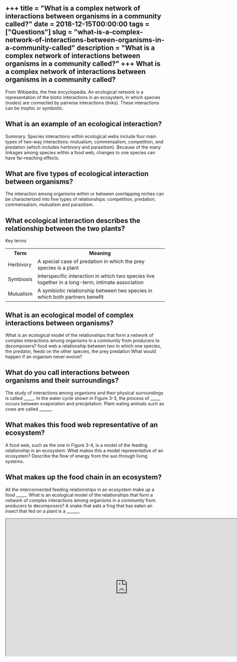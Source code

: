 +++
title = "What is a complex network of interactions between organisms in a community called?"
date = 2018-12-15T00:00:00
tags = ["Questions"]
slug = "what-is-a-complex-network-of-interactions-between-organisms-in-a-community-called"
description = "What is a complex network of interactions between organisms in a community called?"
+++
What is a complex network of interactions between organisms in a community called?
----------------------------------------------------------------------------------

From Wikipedia, the free encyclopedia. An ecological network is a representation of the biotic interactions in an ecosystem, in which species (nodes) are connected by pairwise interactions (links). These interactions can be trophic or symbiotic.

What is an example of an ecological interaction?
------------------------------------------------

Summary. Species interactions within ecological webs include four main types of two-way interactions: mutualism, commensalism, competition, and predation (which includes herbivory and parasitism). Because of the many linkages among species within a food web, changes to one species can have far-reaching effects.

What are five types of ecological interaction between organisms?
----------------------------------------------------------------

The interaction among organisms within or between overlapping niches can be characterized into five types of relationships: competition, predation, commensalism, mutualism and parasitism.

What ecological interaction describes the relationship between the two plants?
------------------------------------------------------------------------------

Key terms

<table><tr><th>Term</th><th>Meaning</th></tr><tr><td>Herbivory</td><td>A special case of predation in which the prey species is a plant</td></tr><tr><td>Symbiosis</td><td>Interspecific interaction in which two species live together in a long-term, intimate association</td></tr><tr><td>Mutualism</td><td>A symbiotic relationship between two species in which both partners benefit</td></tr></table>

What is an ecological model of complex interactions between organisms?
----------------------------------------------------------------------

What is an ecological model of the relationships that form a network of complex interactions among organisms in a community from producers to decomposers? food web a relationship between two in which one species, the predator, feeds on the other species, the prey predation What would happen if an organism never evolve?

What do you call interactions between organisms and their surroundings?
-----------------------------------------------------------------------

The study of interactions among organisms and their physical surroundings is called \_\_\_\_\_. In the water cycle shown in Figure 3-3, the process of \_\_\_\_\_ occurs between evaporation and precipitation. Plant-eating animals such as cows are called \_\_\_\_\_\_.

What makes this food web representative of an ecosystem?
--------------------------------------------------------

A food web, such as the one in Figure 3-4, is a model of the feeding relationship in an ecosystem. What makes this a model representative of an ecosystem? Describe the flow of energy from the sun through living systems.

What makes up the food chain in an ecosystem?
---------------------------------------------

All the interconnected feeding relationships in an ecosystem make up a food \_\_\_\_\_. What is an ecological model of the relationships that form a network of complex interactions among organisms in a community from producers to decomposers? A snake that eats a frog that has eaten an insect that fed on a plant is a \_\_\_\_\_\_.

<iframe allow="accelerometer; autoplay; clipboard-write; encrypted-media; gyroscope; picture-in-picture" allowfullscreen="" class="__youtube_prefs__  epyt-is-override  no-lazyload" data-no-lazy="1" data-origheight="433" data-origwidth="770" data-skipgform_ajax_framebjll="" height="433" id="_ytid_32040" loading="lazy" src="https://www.youtube.com/embed/q2zdiLn3gSE?enablejsapi=1&autoplay=0&cc_load_policy=0&cc_lang_pref=&iv_load_policy=1&loop=0&modestbranding=0&rel=1&fs=1&playsinline=0&autohide=2&theme=dark&color=red&controls=1&" title="YouTube player" width="770"></iframe>